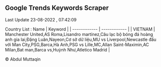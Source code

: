 

## Google Trends Keywords Scraper 
 
Last Update 23-08-2022 , 07:42:09

Country List :
 Name  | Keyword |
| ------------- | ------------- |
| VIETNAM | Manchester United,AS Roma,Lisandro martínez,Câu lạc bộ bóng đá hoàng anh gia lai,Đặng Luân,Nayeon,Cơ sở dữ liệu,MU vs Liverpool,Newcastle đấu với Man City,PSG,Barca,Hà Anh,PSG vs Lille,MC,Allan Saint-Maximin,AC Milan,Bat man,Barca vs,Huỳnh Như,Atletico Madrid |



© Abdul Muttaqin 
